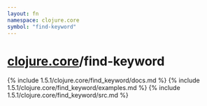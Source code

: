 ```yaml
---
layout: fn
namespace: clojure.core
symbol: "find-keyword"
---
```


# [clojure.core](../)/find-keyword

{% include 1.5.1/clojure.core/find_keyword/docs.md %}
{% include 1.5.1/clojure.core/find_keyword/examples.md %}
{% include 1.5.1/clojure.core/find_keyword/src.md %}

